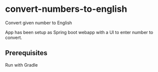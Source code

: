 # convert-numbers-to-english
Convert given number to English

App has been setup as Spring boot webapp with a UI to enter number to convert.

## Prerequisites
Run with Gradle

